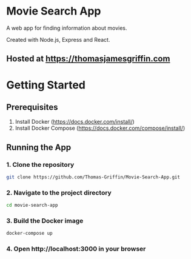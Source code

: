 # Movie Search App

A web app for finding information about movies.

Created with Node.js, Express and React.

## Hosted at https://thomasjamesgriffin.com

# Getting Started
## Prerequisites
1. Install Docker (https://docs.docker.com/install/)
2. Install Docker Compose (https://docs.docker.com/compose/install/)

## Running the App

### 1. Clone the repository

```bash
git clone https://github.com/Thomas-Griffin/Movie-Search-App.git
```

### 2. Navigate to the project directory

```bash
cd movie-search-app
```

### 3. Build the Docker image

```bash
docker-compose up
```

### 4. Open http://localhost:3000  in your browser